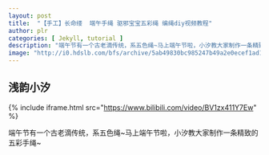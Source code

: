 ```yaml
---
layout: post
title:  "【手工】长命缕  端午手绳 驱邪宝宝五彩绳 编绳diy视频教程"
author: plr
categories: [ Jekyll, tutorial ]
description: "端午节有一个古老滴传统，系五色绳~马上端午节啦，小汐教大家制作一条精致的五彩手绳~"
image: "http://i0.hdslb.com/bfs/archive/5ab49830bc985247b49a2e0ecef1ad1d98f850c6.jpg"
---
```

## 浅韵小汐

{% include iframe.html src="https://www.bilibili.com/video/BV1zx411Y7Ew" %}

端午节有一个古老滴传统，系五色绳~马上端午节啦，小汐教大家制作一条精致的五彩手绳~

